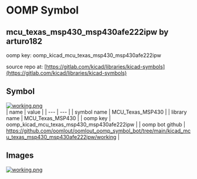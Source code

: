 # OOMP Symbol  
## mcu_texas_msp430_msp430afe222ipw  by arturo182  
  
oomp key: oomp_kicad_mcu_texas_msp430_msp430afe222ipw  
  
source repo at: [https://gitlab.com/kicad/libraries/kicad-symbols](https://gitlab.com/kicad/libraries/kicad-symbols)  
## Symbol  
  
[![working.png](working_600.png)](working.png)  
| name | value | 
| --- | --- | 
| symbol name | MCU_Texas_MSP430 | 
| library name | MCU_Texas_MSP430 | 
| oomp key | oomp_kicad_mcu_texas_msp430_msp430afe222ipw | 
| oomp bot github | https://github.com/oomlout/oomlout_oomp_symbol_bot/tree/main/kicad_mcu_texas_msp430_msp430afe222ipw/working | 
## Images  
  
[![working.png](working_140.png)](working.png)  
